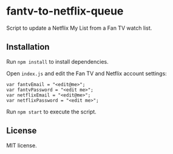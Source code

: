 # fantv-to-netflix-queue

Script to update a Netflix My List from a Fan TV watch list.

## Installation

Run ```npm install``` to install dependencies.

Open ```index.js``` and edit the Fan TV and Netflix account settings:

```
var fantvEmail = "<edit@me>";
var fantvPassword = "<edit me>";
var netflixEmail = "<edit@me>";
var netflixPassword = "<edit me>";
```

Run ```npm start``` to execute the script.

## License

MIT license.
